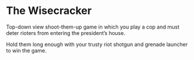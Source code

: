 # The Wisecracker

Top-down view shoot-them-up game in which you play a cop and must deter rioters from entering the president’s house.

Hold them long enough with your trusty riot shotgun and grenade launcher to win the game.